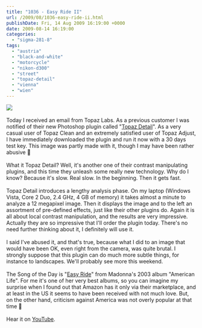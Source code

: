 ```yaml
---
title: "1036 - Easy Ride II"
url: /2009/08/1036-easy-ride-ii.html
publishDate: Fri, 14 Aug 2009 16:19:00 +0000
date: 2009-08-14 16:19:00
categories: 
  - "sigma-281-8"
tags: 
  - "austria"
  - "black-and-white"
  - "motorcycle"
  - "nikon-d300"
  - "street"
  - "topaz-detail"
  - "vienna"
  - "wien"
---
```

<a href="https://d25zfm9zpd7gm5.cloudfront.net/1200x1200/2009/20090814_083542_ps.jpg" target="_blank"><img src="https://d25zfm9zpd7gm5.cloudfront.net/0600x0600/2009/20090814_083542_ps.jpg"/></a><br/><br/>Today I received an email from Topaz Labs. As a previous customer I was notified of their new Photoshop plugin called "<a href="http://www.topazlabs.com/detail" target="_blank">Topaz Detail</a>". As a very casual user of Topaz Clean and an extremely satisfied user of Topaz Adjust, I have immediately downloaded the plugin and run it now with a 30 days test key. This image was partly made with it, though I may have been rather abusive 🙂<br/><br/>What it Topaz Detail? Well, it's another one of their contrast manipulating plugins, and this time they unleash some really new technology. Why do I know? Because it's slow. Real slow. In the beginning. Then it gets fast.<br/><br/>Topaz Detail introduces a lengthy analysis phase. On my laptop (Windows Vista, Core 2 Duo, 2.4 GHz, 4 GB of memory) it takes almost a minute to analyze a 12 megapixel image. Then it displays the image and to the left an assortment of pre-defined effects, just like their other plugins do. Again it is all about local contrast manipulation, and the results are very impressive. Actually they are so impressive that I'll order the plugin today. There's no need further thinking about it, I definitely will use it.<br/><br/> I said I've abused it, and that's true, because what I did to an image that would have been OK, even right from the camera, was quite brutal. I strongly suppose that this plugin can do much more subtle things, for instance to landscapes. We'll probably see more this weekend.<br/><br/>The Song of the Day is "<a href="http://www.lyricsmode.com/lyrics/m/madonna/easy_ride.html" target="_blank">Easy Ride</a>" from Madonna's 2003 album "American Life". For me it's one of her very best albums, so you can imagine my surprise when I found out that Amazon has it only via their marketplace, and at least in the US it seems to have been received with not much love. But, on the other hand, criticism against America was not overly popular at that time 🙂<br/><br/>Hear it on <a href="http://www.youtube.com/watch?v=VVuSnD3px2k" target="_blank">YouTube</a>.
